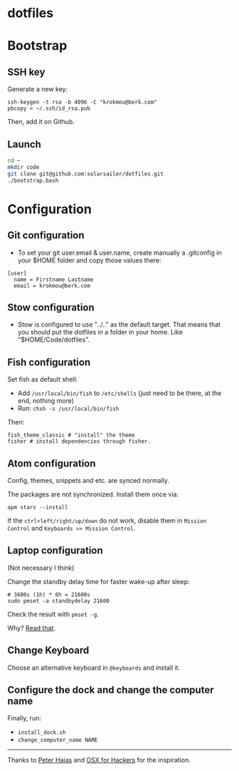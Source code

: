 dotfiles
========

# Bootstrap

## SSH key

Generate a new key:

```
ssh-keygen -t rsa -b 4096 -C "krokmou@berk.com"
pbcopy < ~/.ssh/id_rsa.pub
```

Then, add it on Github.

## Launch

```bash
cd ~
mkdir code
git clone git@github.com:solarsailer/dotfiles.git
./bootstrap.bash
```

# Configuration

## Git configuration

* To set your git user.email & user.name, create manually a .gitconfig in your $HOME folder and copy those values there:

```
[user]
  name = Firstname Lastname
  email = krokmou@berk.com
```

## Stow configuration

* Stow is configured to use "../.." as the default target. That means that you should put the dotfiles in a folder in your home. Like "$HOME/Code/dotfiles".

## Fish configuration

Set fish as default shell:

* Add `/usr/local/bin/fish` to `/etc/shells` (just need to be there, at the end, nothing more)
* Run: `chsh -s /usr/local/bin/fish`

Then:

```
fish_theme_classic # "install" the theme
fisher # install dependencies through fisher.
```

## Atom configuration

Config, themes, snippets and etc. are synced normally.

The packages are not synchronized. Install them once via:

```
apm stars --install
```

If the `ctrl+left/right/up/down` do not work, disable them in `Mission Control` and `Keyboards >> Mission Control`.

## Laptop configuration

(Not necessary I think)

Change the standby delay time for faster wake-up after sleep:

```
# 3600s (1h) * 6h = 21600s
sudo pmset -a standbydelay 21600
```

Check the result with `pmset -g`.

Why? [Read that](http://www.cultofmac.com/221392/quick-hack-speeds-up-retina-macbooks-wake-from-sleep-os-x-tips/).

## Change Keyboard

Choose an alternative keyboard in `@keyboards` and install it.

## Configure the dock and change the computer name

Finally, run:

- `install_dock.sh`
- `change_computer_name NAME`

---

Thanks to [Peter Hajas](https://github.com/peterhajas/dotfiles) and [OSX for Hackers](https://gist.github.com/brandonb927/3195465#file-osx-for-hackers-sh-L619) for the inspiration.
